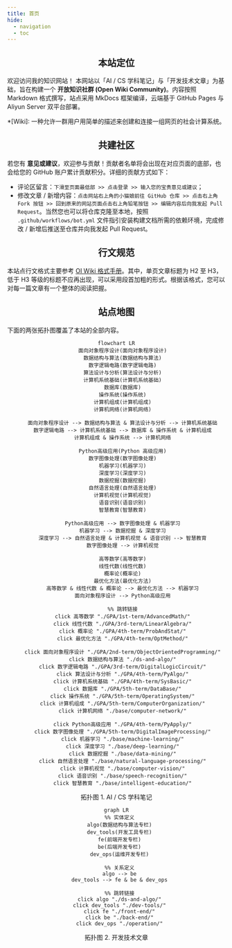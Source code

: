 ```yaml
---
title: 首页
hide:
  - navigation
  - toc
---
```


<h2 align="center"> 本站定位 </h2>

欢迎访问我的知识网站！ 本网站以「AI / CS 学科笔记」与「开发技术文章」为基础，旨在构建一个 **开放知识社群 (Open Wiki Community)**。内容按照 Markdown 格式撰写，站点采用 MkDocs 框架编译，云端基于 GitHub Pages 与 Aliyun Server 双平台部署。

*[Wiki]: 一种允许一群用户用简单的描述来创建和连接一组网页的社会计算系统。

<h2 align="center"> 共建社区 </h2>

若您有 **意见或建议**，欢迎参与贡献！贡献者名单将会出现在对应页面的底部，也会给您的 GitHub 账户累计贡献积分。详细的贡献方式如下：

- 评论区留言：`下滑至页面最低部 >> 点击登录 >> 输入您的宝贵意见或建议`；
- 修改文章 / 新增内容：`点击网站右上角的小猫娘前往 GitHub 仓库 >> 点击右上角 Fork 按钮 >> 回到原来的网站页面点击右上角铅笔按钮 >> 编辑内容后向我发起 Pull Request`。当然您也可以将仓库克隆至本地，按照 `.github/workflows/bot.yml` 文件指引安装构建文档所需的依赖环境，完成修改 / 新增后推送至仓库并向我发起 Pull Request。

<h2 align="center"> 行文规范 </h2>

本站点行文格式主要参考 [OI Wiki 格式手册](https://oi-wiki.org/intro/format/)。其中，单页文章标题为 H2 至 H3，低于 H3 等级的标题不应再出现，可以采用段首加粗的形式。根据该格式，您可以对每一篇文章有一个整体的阅读把握。

<h2 align="center"> 站点地图 </h2>

下面的两张拓扑图覆盖了本站的全部内容。

<div align="center">

```mermaid
flowchart LR
    面向对象程序设计(面向对象程序设计)
    数据结构与算法(数据结构与算法)
    数字逻辑电路(数字逻辑电路)
    算法设计与分析(算法设计与分析)
    计算机系统基础(计算机系统基础)
    数据库(数据库)
    操作系统(操作系统)
    计算机组成(计算机组成)
    计算机网络(计算机网络)

    面向对象程序设计 --> 数据结构与算法 & 算法设计与分析 --> 计算机系统基础
    数字逻辑电路 --> 计算机系统基础 --> 数据库 & 操作系统 & 计算机组成
    计算机组成 & 操作系统 --> 计算机网络

    Python高级应用(Python 高级应用)
    数字图像处理(数字图像处理)
    机器学习(机器学习)
    深度学习(深度学习)
    数据挖掘(数据挖掘)
    自然语言处理(自然语言处理)
    计算机视觉(计算机视觉)
    语音识别(语音识别)
    智慧教育(智慧教育)

    Python高级应用 --> 数字图像处理 & 机器学习
    机器学习 --> 数据挖掘 & 深度学习
    深度学习 --> 自然语言处理 & 计算机视觉 & 语音识别 --> 智慧教育
    数字图像处理 --> 计算机视觉

    高等数学(高等数学)
    线性代数(线性代数)
    概率论(概率论)
    最优化方法(最优化方法)
    高等数学 & 线性代数 & 概率论 --> 最优化方法 --> 机器学习
    面向对象程序设计 --> Python高级应用

    %% 跳转链接
    click 高等数学 "./GPA/1st-term/AdvancedMath/"
    click 线性代数 "./GPA/3rd-term/LinearAlgebra/"
    click 概率论 "./GPA/4th-term/ProbAndStat/"
    click 最优化方法 "./GPA/4th-term/OptMethod/"

    click 面向对象程序设计 "./GPA/2nd-term/ObjectOrientedProgramming/"
    click 数据结构与算法 "./ds-and-algo/"
    click 数字逻辑电路 "./GPA/3rd-term/DigitalLogicCircuit/"
    click 算法设计与分析 "./GPA/4th-term/PyAlgo/"
    click 计算机系统基础 "./GPA/4th-term/SysBasic/"
    click 数据库 "./GPA/5th-term/DataBase/"
    click 操作系统 "./GPA/5th-term/OperatingSystem/"
    click 计算机组成 "./GPA/5th-term/ComputerOrganization/"
    click 计算机网络 "./base/computer-network/"

    click Python高级应用 "./GPA/4th-term/PyApply/"
    click 数字图像处理 "./GPA/5th-term/DigitalImageProcessing/"
    click 机器学习 "./base/machine-learning/"
    click 深度学习 "./base/deep-learning/"
    click 数据挖掘 "./base/data-mining/"
    click 自然语言处理 "./base/natural-language-processing/"
    click 计算机视觉 "./base/computer-vision/"
    click 语音识别 "./base/speech-recognition/"
    click 智慧教育 "./base/intelligent-education/"
```

<caption> 拓扑图 1. AI / CS 学科笔记 </caption>

```mermaid
graph LR
  %% 实体定义
  algo(数据结构与算法专栏)
  dev_tools(开发工具专栏)
  fe(前端开发专栏)
  be(后端开发专栏)
  dev_ops(运维开发专栏)
  
  %% 关系定义
  algo --> be
  dev_tools --> fe & be & dev_ops
  
  %% 跳转链接
  click algo "./ds-and-algo/"
  click dev_tools "./dev-tools/"
  click fe "./front-end/"
  click be "./back-end/"
  click dev_ops "./operation/"
```

<caption> 拓扑图 2. 开发技术文章 </caption>

</div>
